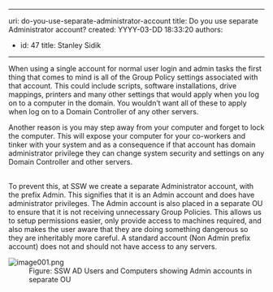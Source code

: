 

---
uri: do-you-use-separate-administrator-account
title: Do you use separate Administrator account?
created: YYYY-03-DD 18:33:20
authors:
  - id: 47
    title: Stanley Sidik
---




<span class='intro'> <p>When using a single account for normal user login and admin tasks the first thing that comes to mind is all of the Group Policy settings associated with that account. This could include scripts, software installations, drive mappings, printers and many other settings that would apply when you log on to a computer in the domain. You wouldn’t want all of these to apply when log on to a Domain Controller of any other servers.</p> </span>

Another reason is you may step away from your computer and forget to lock the computer. This will expose your computer for your co-workers and tinker with your system and as a consequence if that account has domain administrator privilege they can change system security and settings on any Domain Controller and other servers.
<div>
   <br>To prevent this, at SSW we create a separate Administrator account, with the prefix Admin. This signifies that it is an Admin account and does have administrator privileges. The Admin account is also placed in a separate OU to ensure that it is not receiving unnecessary Group Policies. This allows us to setup permissions easier, only provide access to machines required, and also makes the user aware that they are doing something dangerous&#160;so they are inheritably more careful. A standard account (Non Admin prefix account) does not and should not have access to any servers.</div><dl class="image"><dt><img src="/PublishingImages/image001.png" alt="image001.png" /></dt><dd>Figure&#58; SSW AD Users and Computers showing Admin accounts in separate OU</dd></dl>​



